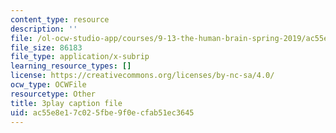 ```yaml
---
content_type: resource
description: ''
file: /ol-ocw-studio-app/courses/9-13-the-human-brain-spring-2019/ac55e8e17c025fbe9f0ecfab51ec3645_bAkuNXtgrLA.vtt
file_size: 86183
file_type: application/x-subrip
learning_resource_types: []
license: https://creativecommons.org/licenses/by-nc-sa/4.0/
ocw_type: OCWFile
resourcetype: Other
title: 3play caption file
uid: ac55e8e1-7c02-5fbe-9f0e-cfab51ec3645
---
```

